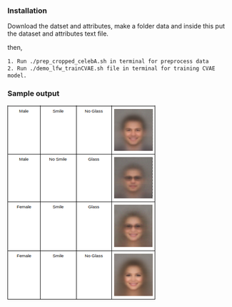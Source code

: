 ### Installation
Download the datset and attributes, make a folder data and inside this put the dataset and attributes text file.

then,

    1. Run ./prep_cropped_celebA.sh in terminal for preprocess data
    2. Run ./demo_lfw_trainCVAE.sh file in terminal for training CVAE model.

### Sample output
![output image](https://github.com/EccentricVarlet/attribute2image-generation/blob/master/scripts/Screenshot%20from%202020-05-02%2011-27-12.png)
